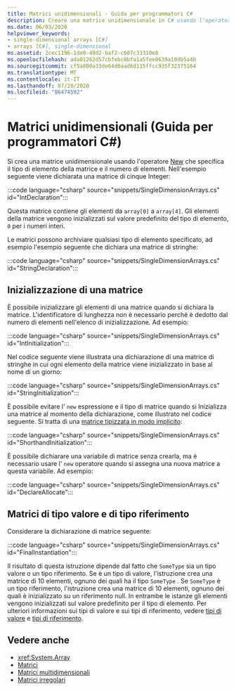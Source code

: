 ```yaml
---
title: Matrici unidimensionali - Guida per programmatori C#
description: Creare una matrice unidimensionale in C# usando l'operatore New che specifica il tipo di elemento della matrice e il numero di elementi.
ms.date: 06/03/2020
helpviewer_keywords:
- single-dimensional arrays [C#]
- arrays [C#], single-dimensional
ms.assetid: 2cec1196-1de0-49d2-baf2-c607c33310e8
ms.openlocfilehash: ada01262d57cbfebc8bfa1a5fee0639a10db5a4b
ms.sourcegitcommit: cf5a800a33de64d0aad6d115ffcc935f32375164
ms.translationtype: MT
ms.contentlocale: it-IT
ms.lasthandoff: 07/20/2020
ms.locfileid: "86474592"
---
```

# <a name="single-dimensional-arrays-c-programming-guide"></a>Matrici unidimensionali (Guida per programmatori C#)

Si crea una matrice unidimensionale usando l'operatore [New](../../language-reference/operators/new-operator.md) che specifica il tipo di elemento della matrice e il numero di elementi. Nell'esempio seguente viene dichiarata una matrice di cinque Integer:

:::code language="csharp" source="snippets/SingleDimensionArrays.cs" id="IntDeclaration":::

Questa matrice contiene gli elementi da `array[0]` a `array[4]`. Gli elementi della matrice vengono inizializzati sul valore predefinito del tipo di elemento, `0` per i numeri interi.

Le matrici possono archiviare qualsiasi tipo di elemento specificato, ad esempio l'esempio seguente che dichiara una matrice di stringhe:

:::code language="csharp" source="snippets/SingleDimensionArrays.cs" id="StringDeclaration":::

## <a name="array-initialization"></a>Inizializzazione di una matrice

È possibile inizializzare gli elementi di una matrice quando si dichiara la matrice. L'identificatore di lunghezza non è necessario perché è dedotto dal numero di elementi nell'elenco di inizializzazione. Ad esempio:

:::code language="csharp" source="snippets/SingleDimensionArrays.cs" id="IntInitialization":::

Nel codice seguente viene illustrata una dichiarazione di una matrice di stringhe in cui ogni elemento della matrice viene inizializzato in base al nome di un giorno:

:::code language="csharp" source="snippets/SingleDimensionArrays.cs" id="StringInitialization":::
  
È possibile evitare l' `new` espressione e il tipo di matrice quando si Inizializza una matrice al momento della dichiarazione, come illustrato nel codice seguente. Si tratta di una [matrice tipizzata in modo implicito](implicitly-typed-arrays.md):

:::code language="csharp" source="snippets/SingleDimensionArrays.cs" id="ShorthandInitialization":::

È possibile dichiarare una variabile di matrice senza crearla, ma è necessario usare l' `new` operatore quando si assegna una nuova matrice a questa variabile. Ad esempio:

:::code language="csharp" source="snippets/SingleDimensionArrays.cs" id="DeclareAllocate":::

## <a name="value-type-and-reference-type-arrays"></a>Matrici di tipo valore e di tipo riferimento

Considerare la dichiarazione di matrice seguente:  

:::code language="csharp" source="snippets/SingleDimensionArrays.cs" id="FinalInstantiation":::

Il risultato di questa istruzione dipende dal fatto che `SomeType` sia un tipo valore o un tipo riferimento. Se è un tipo di valore, l'istruzione crea una matrice di 10 elementi, ognuno dei quali ha il tipo `SomeType` . Se `SomeType` è un tipo riferimento, l'istruzione crea una matrice di 10 elementi, ognuno dei quali è inizializzato su un riferimento null. In entrambe le istanze gli elementi vengono inizializzati sul valore predefinito per il tipo di elemento. Per ulteriori informazioni sui tipi di valore e sui tipi di riferimento, vedere [tipi di valore](../../language-reference/builtin-types/value-types.md) e [tipi di riferimento](../../language-reference/keywords/reference-types.md).
  
## <a name="see-also"></a>Vedere anche

- <xref:System.Array>
- [Matrici](./index.md)
- [Matrici multidimensionali](./multidimensional-arrays.md)
- [Matrici irregolari](./jagged-arrays.md)
